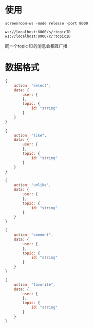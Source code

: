 # 使用
```
screenroom-ws -mode release -port 8000
```

```
ws://localhost:8000/s/:topicID
ws://localhost:8000/c/:topicID
```

同一个topic ID的消息会相互广播


# 数据格式

```javascript 
{
    action: "select",
    data: {
        user: {
        },
        topic: {
            id: "string"
        }
    }
}
```

```javascript 
{
    action: "like",
    data: {
        user: {
        },
        topic: {
            id: "string"
        }
    }
}
```

```javascript 
{
    action: "unlike",
    data: {
        user: {
        },
        topic: {
            id: "string"
        }
    }
}
```

```javascript 
{
    action: "comment",
    data: {
        user: {
        },
        topic: {
            id: "string"
        }
    }
}
```

```javascript 
{
    action: "favorite",
    data: {
        user: {
        },
        topic: {
            id: "string"
        }
    }
}
```